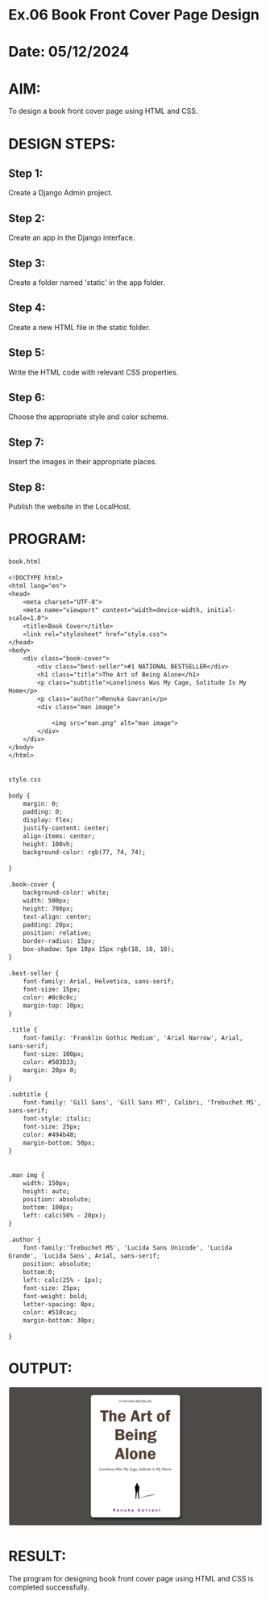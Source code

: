 # Ex.06 Book Front Cover Page Design
# Date: 05/12/2024
# AIM:
To design a book front cover page using HTML and CSS.

# DESIGN STEPS:
## Step 1:
Create a Django Admin project.

## Step 2:
Create an app in the Django interface.

## Step 3:
Create a folder named 'static' in the app folder.

## Step 4:
Create a new HTML file in the static folder.

## Step 5:
Write the HTML code with relevant CSS properties.

## Step 6:
Choose the appropriate style and color scheme.

## Step 7:
Insert the images in their appropriate places.

## Step 8:
Publish the website in the LocalHost.

# PROGRAM:
``` 
book.html

<!DOCTYPE html>
<html lang="en">
<head>
    <meta charset="UTF-8">
    <meta name="viewport" content="width=device-width, initial-scale=1.0">
    <title>Book Cover</title>
    <link rel="stylesheet" href="style.css">
</head>
<body>
    <div class="book-cover">
        <div class="best-seller">#1 NATIONAL BESTSELLER</div>
        <h1 class="title">The Art of Being Alone</h1>
        <p class="subtitle">Loneliness Was My Cage, Solitude Is My Home</p>
        <p class="author">Renuka Gavrani</p>
        <div class="man image">
            
            <img src="man.png" alt="man image">
        </div>
    </div>
</body>
</html>


style.css

body {
    margin: 0;
    padding: 0;
    display: flex;
    justify-content: center;
    align-items: center;
    height: 100vh;
    background-color: rgb(77, 74, 74);
    
}

.book-cover {
    background-color: white;
    width: 500px;
    height: 700px;
    text-align: center;
    padding: 20px;
    position: relative;
    border-radius: 15px;
    box-shadow: 5px 10px 15px rgb(18, 18, 18);
}

.best-seller {
    font-family: Arial, Helvetica, sans-serif;
    font-size: 15px;
    color: #0c0c0c;
    margin-top: 10px;
}

.title {
    font-family: 'Franklin Gothic Medium', 'Arial Narrow', Arial, sans-serif;
    font-size: 100px;
    color: #503D33;
    margin: 20px 0;
}

.subtitle {
    font-family: 'Gill Sans', 'Gill Sans MT', Calibri, 'Trebuchet MS', sans-serif;
    font-style: italic;
    font-size: 25px;
    color: #494b48;
    margin-bottom: 50px;
}


.man img {
    width: 150px;
    height: auto;
    position: absolute;
    bottom: 100px;
    left: calc(50% - 20px);
}

.author {
    font-family:'Trebuchet MS', 'Lucida Sans Unicode', 'Lucida Grande', 'Lucida Sans', Arial, sans-serif;
    position: absolute;
    bottom:0;
    left: calc(25% - 1px);
    font-size: 25px;
    font-weight: bold;
    letter-spacing: 8px;
    color: #510cac;
    margin-bottom: 30px;
    
}
```
# OUTPUT:

![alt text](<Screenshot (82).png>)

# RESULT:

The program for designing book front cover page using HTML and CSS is completed successfully.
